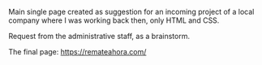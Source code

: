 Main single page created as suggestion for an incoming project of a local company where I was working back then, only HTML and CSS.

Request from the administrative staff, as a brainstorm.

The final page: https://remateahora.com/
